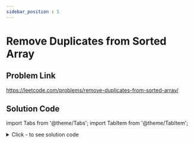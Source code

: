 ```yaml
---
sidebar_position : 5
---
```


# Remove Duplicates from Sorted Array

## Problem Link
https://leetcode.com/problems/remove-duplicates-from-sorted-array/

## Solution Code

import Tabs from '@theme/Tabs';
import TabItem from '@theme/TabItem';

<details><summary>Click - to see solution code</summary>

<Tabs>
<TabItem value="cpp" label="C++">

```cpp
class Solution {
   public:
    int removeDuplicates(vector<int>& A) {
        int count = 0;
        int n = A.size();
        for (int i = 1; i < n; i++) {
            if (A[i] == A[i - 1])
                count++;
            else
                A[i - count] = A[i];
        }
        return n - count;
    }
};
```
</TabItem>
</Tabs>

</details>
